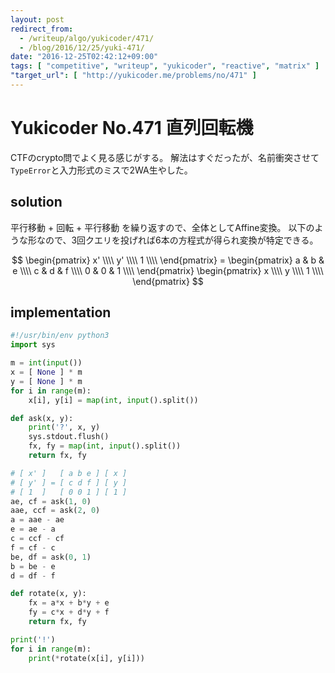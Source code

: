 ```yaml
---
layout: post
redirect_from:
  - /writeup/algo/yukicoder/471/
  - /blog/2016/12/25/yuki-471/
date: "2016-12-25T02:42:12+09:00"
tags: [ "competitive", "writeup", "yukicoder", "reactive", "matrix" ]
"target_url": [ "http://yukicoder.me/problems/no/471" ]
---
```


# Yukicoder No.471 直列回転機

CTFのcrypto問でよく見る感じがする。
解法はすぐだったが、名前衝突させて`TypeError`と入力形式のミスで$2$WA生やした。

## solution

平行移動 + 回転 + 平行移動 を繰り返すので、全体としてAffine変換。
以下のような形なので、$3$回クエリを投げれば$6$本の方程式が得られ変換が特定できる。

$$
\begin{pmatrix}
x' \\\\
y' \\\\
1 \\\\
\end{pmatrix} = \begin{pmatrix}
a & b & e \\\\
c & d & f \\\\
0 & 0 & 1 \\\\
\end{pmatrix} \begin{pmatrix}
x \\\\
y \\\\
1 \\\\
\end{pmatrix}
$$

## implementation

``` python
#!/usr/bin/env python3
import sys

m = int(input())
x = [ None ] * m
y = [ None ] * m
for i in range(m):
    x[i], y[i] = map(int, input().split())

def ask(x, y):
    print('?', x, y)
    sys.stdout.flush()
    fx, fy = map(int, input().split())
    return fx, fy

# [ x' ]   [ a b e ] [ x ]
# [ y' ] = [ c d f ] [ y ]
# [ 1  ]   [ 0 0 1 ] [ 1 ]
ae, cf = ask(1, 0)
aae, ccf = ask(2, 0)
a = aae - ae
e = ae - a
c = ccf - cf
f = cf - c
be, df = ask(0, 1)
b = be - e
d = df - f

def rotate(x, y):
    fx = a*x + b*y + e
    fy = c*x + d*y + f
    return fx, fy

print('!')
for i in range(m):
    print(*rotate(x[i], y[i]))
```

